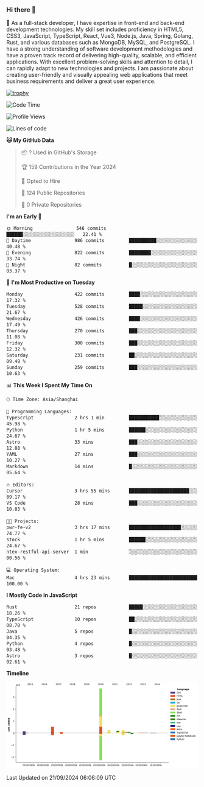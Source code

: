 ### Hi there 👋

🌱 As a full-stack developer, I have expertise in front-end and back-end development technologies. My skill set includes proficiency in HTML5, CSS3, JavaScript, TypeScript, React, Vue3, Node.js, Java, Spring, Golang, Rust, and various databases such as MongoDB, MySQL, and PostgreSQL. I have a strong understanding of software development methodologies and have a proven track record of delivering high-quality, scalable, and efficient applications. With excellent problem-solving skills and attention to detail, I can rapidly adapt to new technologies and projects. I am passionate about creating user-friendly and visually appealing web applications that meet business requirements and deliver a great user experience.

[![trophy](https://github-profile-trophy.vercel.app/?username=elton&rank=SECRET,SSS,SS,S,AAA,AA,A&theme=onedark&no-frame=true&margin-w=10)](https://github.com/ryo-ma/github-profile-trophy)

<!--START_SECTION:waka-->
![Code Time](http://img.shields.io/badge/Code%20Time-1%2C411%20hrs%2042%20mins-blue)

![Profile Views](http://img.shields.io/badge/Profile%20Views-0-blue)

![Lines of code](https://img.shields.io/badge/From%20Hello%20World%20I%27ve%20Written-5.6%20million%20lines%20of%20code-blue)

**🐱 My GitHub Data** 

> 📦 ? Used in GitHub's Storage 
 > 
> 🏆 159 Contributions in the Year 2024
 > 
> 💼 Opted to Hire
 > 
> 📜 124 Public Repositories 
 > 
> 🔑 0 Private Repositories 
 > 
**I'm an Early 🐤** 

```text
🌞 Morning                546 commits         ██████░░░░░░░░░░░░░░░░░░░   22.41 % 
🌆 Daytime                986 commits         ██████████░░░░░░░░░░░░░░░   40.48 % 
🌃 Evening                822 commits         ████████░░░░░░░░░░░░░░░░░   33.74 % 
🌙 Night                  82 commits          █░░░░░░░░░░░░░░░░░░░░░░░░   03.37 % 
```
📅 **I'm Most Productive on Tuesday** 

```text
Monday                   422 commits         ████░░░░░░░░░░░░░░░░░░░░░   17.32 % 
Tuesday                  528 commits         █████░░░░░░░░░░░░░░░░░░░░   21.67 % 
Wednesday                426 commits         ████░░░░░░░░░░░░░░░░░░░░░   17.49 % 
Thursday                 270 commits         ███░░░░░░░░░░░░░░░░░░░░░░   11.08 % 
Friday                   300 commits         ███░░░░░░░░░░░░░░░░░░░░░░   12.32 % 
Saturday                 231 commits         ██░░░░░░░░░░░░░░░░░░░░░░░   09.48 % 
Sunday                   259 commits         ███░░░░░░░░░░░░░░░░░░░░░░   10.63 % 
```


📊 **This Week I Spent My Time On** 

```text
🕑︎ Time Zone: Asia/Shanghai

💬 Programming Languages: 
TypeScript               2 hrs 1 min         ███████████░░░░░░░░░░░░░░   45.98 % 
Python                   1 hr 5 mins         ██████░░░░░░░░░░░░░░░░░░░   24.67 % 
Astro                    33 mins             ███░░░░░░░░░░░░░░░░░░░░░░   12.88 % 
YAML                     27 mins             ███░░░░░░░░░░░░░░░░░░░░░░   10.27 % 
Markdown                 14 mins             █░░░░░░░░░░░░░░░░░░░░░░░░   05.64 % 

🔥 Editors: 
Cursor                   3 hrs 55 mins       ██████████████████████░░░   89.17 % 
VS Code                  28 mins             ███░░░░░░░░░░░░░░░░░░░░░░   10.83 % 

🐱‍💻 Projects: 
pwr-fe-v2                3 hrs 17 mins       ███████████████████░░░░░░   74.77 % 
stock                    1 hr 5 mins         ██████░░░░░░░░░░░░░░░░░░░   24.67 % 
ntex-restful-api-server  1 min               ░░░░░░░░░░░░░░░░░░░░░░░░░   00.56 % 

💻 Operating System: 
Mac                      4 hrs 23 mins       █████████████████████████   100.00 % 
```

**I Mostly Code in JavaScript** 

```text
Rust                     21 repos            █████░░░░░░░░░░░░░░░░░░░░   18.26 % 
TypeScript               10 repos            ██░░░░░░░░░░░░░░░░░░░░░░░   08.70 % 
Java                     5 repos             █░░░░░░░░░░░░░░░░░░░░░░░░   04.35 % 
Python                   4 repos             █░░░░░░░░░░░░░░░░░░░░░░░░   03.48 % 
Astro                    3 repos             █░░░░░░░░░░░░░░░░░░░░░░░░   02.61 % 
```



**Timeline**

![Lines of Code chart](https://raw.githubusercontent.com/elton/elton/main/assets/bar_graph.png)


 Last Updated on 21/09/2024 06:06:09 UTC
<!--END_SECTION:waka-->

<!--
**elton/elton** is a ✨ _special_ ✨ repository because its `README.md` (this file) appears on your GitHub profile.

Here are some ideas to get you started:

- 🔭 I’m currently working on ...
- 🌱 I’m currently learning ...
- 👯 I’m looking to collaborate on ...
- 🤔 I’m looking for help with ...
- 💬 Ask me about ...
- 📫 How to reach me: ...
- 😄 Pronouns: ...
- ⚡ Fun fact: ...
-->
